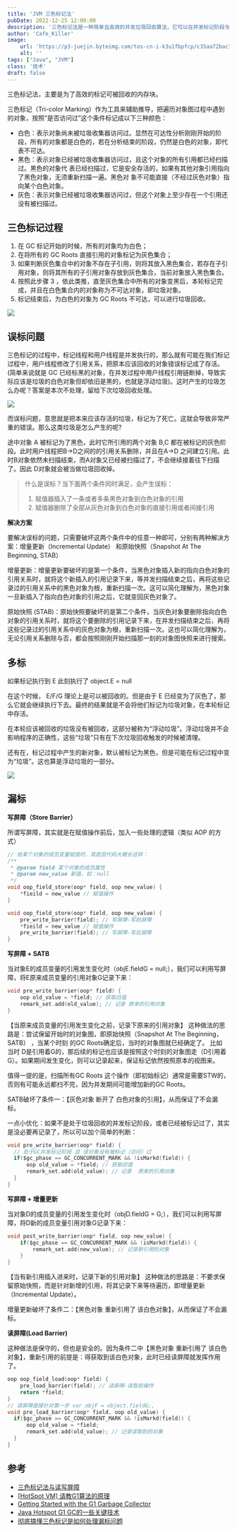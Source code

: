 ```yaml
---
title: 'JVM 三色标记法'
pubDate: 2022-12-25 12:00:00
description: '三色标记法是一种简单且高效的并发垃圾回收算法，它可以在并发标记阶段与应用程序并发执行，从而减少垃圾回收对应用程序的影响。然而，它也存在一些问题，比如浮动垃圾和读屏障，需要通过一些优化技术来解决。'
author: 'Cafe_Killer'
image:
    url: 'https://p3-juejin.byteimg.com/tos-cn-i-k3u1fbpfcp/c35aa72bac744b15b008363cf42977ba~tplv-k3u1fbpfcp-zoom-in-crop-mark:1512:0:0:0.awebp'
    alt: ''
tags: ["Java", "JVM"]
class: '技术'
draft: false
---
```


三色标记法，主要是为了高效的标记可被回收的内存块。

三色标记（Tri-color Marking）作为工具来辅助推导，把遍历对象图过程中遇到的对象，按照“是否访问过”这个条件标记成以下三种颜色：

- 白色：表示对象尚未被垃圾收集器访问过。显然在可达性分析刚刚开始的阶段，所有的对象都是白色的，若在分析结束的阶段，仍然是白色的对象，即代表不可达。
- 黑色：表示对象已经被垃圾收集器访问过，且这个对象的所有引用都已经扫描过。黑色的对象代 表已经扫描过，它是安全存活的，如果有其他对象引用指向了黑色对象，无须重新扫描一遍。黑色对 象不可能直接（不经过灰色对象）指向某个白色对象。
- 灰色：表示对象已经被垃圾收集器访问过，但这个对象上至少存在一个引用还没有被扫描过。

## 三色标记过程

1. 在  GC 标记开始的时候，所有的对象均为白色；
2. 在将所有的 GC Roots 直接引用的对象标记为灰色集合；
3. 如果判断灰色集合中的对象不存在子引用，则将其放入黑色集合，若存在子引用对象，则将其所有的子引用对象存放到灰色集合，当前对象放入黑色集合。
4. 按照此步骤 3 ，依此类推，直至灰色集合中所有的对象变黑后，本轮标记完成，并且在白色集合内的对象称为不可达对象，即垃圾对象。
5. 标记结束后，为白色的对象为 GC Roots 不可达，可以进行垃圾回收。

![](https://p3-juejin.byteimg.com/tos-cn-i-k3u1fbpfcp/23aea3d2c7ea43b6b9f39c45ddf68499~tplv-k3u1fbpfcp-zoom-in-crop-mark:1512:0:0:0.awebp)

## 误标问题

三色标记的过程中，标记线程和用户线程是并发执行的，那么就有可能在我们标记过程中，用户线程修改了引用关系，把原本应该回收的对象错误标记成了存活。(简单来说就是 GC 已经标黑的对象，在并发过程中用户线程引用链断掉，导致实际应该是垃圾的白色对象但却依旧是黑的，也就是浮动垃圾)。这时产生的垃圾怎么办呢？答案是本次不处理，留给下次垃圾回收处理。

![](https://p1-juejin.byteimg.com/tos-cn-i-k3u1fbpfcp/d907d5b2bc2342619931531d42651378~tplv-k3u1fbpfcp-zoom-in-crop-mark:1512:0:0:0.awebp)

而误标问题，意思就是把本来应该存活的垃圾，标记为了死亡。这就会导致非常严重的错误。那么这类垃圾是怎么产生的呢?

途中对象 A 被标记为了黑色，此时它所引用的两个对象 B,C 都在被标记的灰色阶段。此时用户线程把B->D之间的的引用关系删除，并且在A->D 之间建立引用。此时B对象依然未扫描结束，而A对象又已经被扫描过了，不会继续接着往下扫描了。因此 D对象就会被当做垃圾回收掉。

> 什么是误标？当下面两个条件同时满足，会产生误标：
> 
> 1. 赋值器插入了一条或者多条黑色对象到白色对象的引用
> 2. 赋值器删除了全部从灰色对象到白色对象的直接引用或者间接引用

**解决方案**

要解决误标的问题，只需要破坏这两个条件中的任意一种即可，分别有两种解决方案：增量更新（Incremental Update） 和原始快照（Snapshot At The Beginning, STAB）

增量更新：增量更新要破坏的是第一个条件，当黑色对象插入新的指向白色对象的引用关系时，就将这个新插入的引用记录下来，等并发扫描结束之后，再将这些记录过的引用关系中的黑色对象为根，重新扫描一次。这可以简化理解为，黑色对象一旦新插入了指向白色对象的引用之后，它就变回灰色对象了。

原始快照 (STAB)：原始快照要破坏的是第二个条件，当灰色对象要删除指向白色对象的引用关系时，就将这个要删除的引用记录下来，在并发扫描结束之后，再将这些记录过的引用关系中的灰色对象为根，重新扫描一次。这也可以简化理解为，无论引用关系删除与否，都会按照刚刚开始扫描那一刻的对象图快照来进行搜索。

## 多标

如果标记执行到 E 此刻执行了 object.E = null

在这个时候， E/F/G 理论上是可以被回收的。但是由于 E 已经变为了灰色了，那么它就会继续执行下去。最终的结果就是不会将他们标记为垃圾对象，在本轮标记中存活。

在本轮应该被回收的垃圾没有被回收，这部分被称为“浮动垃圾”。浮动垃圾并不会影响程序的正确性，这些“垃圾”只有在下次垃圾回收触发的时候被清理。

还有在，标记过程中产生的新对象，默认被标记为黑色，但是可能在标记过程中变为“垃圾”。这也算是浮动垃圾的一部分。

![](https://p3-juejin.byteimg.com/tos-cn-i-k3u1fbpfcp/87e9546202fe4a9ba6a077d4d8b331c2~tplv-k3u1fbpfcp-zoom-in-crop-mark:1512:0:0:0.awebp)

## 漏标

**写屏障（Store Barrier）**

所谓写屏障，其实就是在赋值操作前后，加入一些处理的逻辑（类似 AOP 的方式）

```c
// 给某个对象的成员变量赋值时，其底层代码大概长这样：
/**
 * @param field 某个对象的成员属性
 * @param new_value 新值，如：null
 */
void oop_field_store(oop* field, oop new_value) {
    *fieild = new_value // 赋值操作
}

void oop_field_store(oop* field, oop new_value) {
    pre_write_barrier(field); // 写屏障-写前屏障
    *fieild = new_value // 赋值操作 
    pre_write_barrier(field); // 写屏障-写后屏障
}
```

**写屏障 + SATB**

当对象E的成员变量的引用发生变化时（objE.fieldG = null;），我们可以利用写屏障，将E原来成员变量的引用对象G记录下来：

```c
void pre_write_barrier(oop* field) {
    oop old_value = *field; // 获取旧值
    remark_set.add(old_value); // 记录 原来的引用对象
}
```

【当原来成员变量的引用发生变化之前，记录下原来的引用对象】
这种做法的思路是：尝试保留开始时的对象图，即原始快照（Snapshot At The Beginning，SATB） ，当某个时刻 的GC Roots确定后，当时的对象图就已经确定了。
比如 当时 D是引用着G的，那后续的标记也应该是按照这个时刻的对象图走（D引用着G）。如果期间发生变化，则可以记录起来，保证标记依然按照原本的视图来。

值得一提的是，扫描所有GC Roots 这个操作（即初始标记）通常是需要STW的，否则有可能永远都扫不完，因为并发期间可能增加新的GC Roots。

SATB破坏了条件一：【灰色对象 断开了 白色对象的引用】，从而保证了不会漏标。

一点小优化：如果不是处于垃圾回收的并发标记阶段，或者已经被标记过了，其实是没必要再记录了，所以可以加个简单的判断：

```c
void pre_write_barrier(oop* field) {
  // 处于GC并发标记阶段 且 该对象没有被标记（访问）过
  if($gc_phase == GC_CONCURRENT_MARK && !isMarkd(field)) { 
      oop old_value = *field; // 获取旧值
      remark_set.add(old_value); // 记录  原来的引用对象
  }
}
```

**写屏障 + 增量更新**

当对象D的成员变量的引用发生变化时（objD.fieldG = G;），我们可以利用写屏障，将D新的成员变量引用对象G记录下来：

```c
void post_write_barrier(oop* field, oop new_value) {  
    if($gc_phase == GC_CONCURRENT_MARK && !isMarkd(field)) {
        remark_set.add(new_value); // 记录新引用的对象
    }
}
```

【当有新引用插入进来时，记录下新的引用对象】
这种做法的思路是：不要求保留原始快照，而是针对新增的引用，将其记录下来等待遍历，即增量更新（Incremental Update）。

增量更新破坏了条件二：【黑色对象 重新引用了 该白色对象】，从而保证了不会漏标。

**读屏障(Load Barrier)**

这种做法是保守的，但也是安全的。因为条件二中【黑色对象 重新引用了 该白色对象】，重新引用的前提是：得获取到该白色对象，此时已经读屏障就发挥作用了。

```c
oop oop_field_load(oop* field) {
    pre_load_barrier(field); // 读屏障-读取前操作
    return *field;
}
// 读屏障直接针对第一步 var objF = object.fieldG;,
void pre_load_barrier(oop* field, oop old_value) {  
  if($gc_phase == GC_CONCURRENT_MARK && !isMarkd(field)) {
      oop old_value = *field;
      remark_set.add(old_value); // 记录读取到的对象
  }
}
```

## 参考

- [三色标记法与读写屏障](https://www.jianshu.com/p/12544c0ad5c1)
- [[HotSpot VM] 请教G1算法的原理](https://hllvm-group.iteye.com/group/topic/44381)
- [Getting Started with the G1 Garbage Collector](https://www.oracle.com/webfolder/technetwork/tutorials/obe/java/G1GettingStarted/index.html)
- [Java Hotspot G1 GC的一些关键技术](https://tech.meituan.com/2016/09/23/g1.html)
- [彻底搞懂三色标记是如何处理漏标问题](https://blog.csdn.net/weixin_47184173/article/details/113622421)



